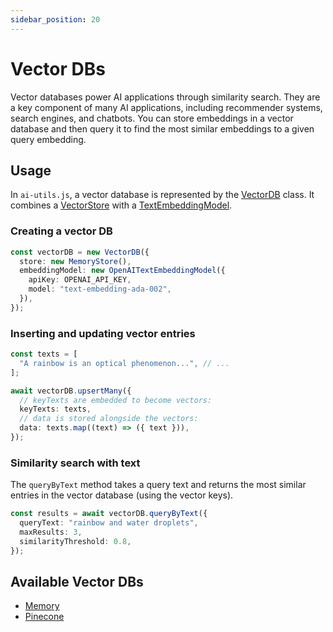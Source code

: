 ```yaml
---
sidebar_position: 20
---
```


# Vector DBs

Vector databases power AI applications through similarity search. They are a key component of many AI applications, including recommender systems, search engines, and chatbots. You can store embeddings in a vector database and then query it to find the most similar embeddings to a given query embedding.

## Usage

In `ai-utils.js`, a vector database is represented by the [VectorDB](/api/classes/VectorDB) class. It combines a [VectorStore](/api/interfaces/VectorStore) with a [TextEmbeddingModel](/api/interfaces/TextEmbeddingModel).

### Creating a vector DB

```ts
const vectorDB = new VectorDB({
  store: new MemoryStore(),
  embeddingModel: new OpenAITextEmbeddingModel({
    apiKey: OPENAI_API_KEY,
    model: "text-embedding-ada-002",
  }),
});
```

### Inserting and updating vector entries

```ts
const texts = [
  "A rainbow is an optical phenomenon...", // ...
];

await vectorDB.upsertMany({
  // keyTexts are embedded to become vectors:
  keyTexts: texts,
  // data is stored alongside the vectors:
  data: texts.map((text) => ({ text })),
});
```

### Similarity search with text

The `queryByText` method takes a query text and returns the most similar entries in the vector database (using the vector keys).

```ts
const results = await vectorDB.queryByText({
  queryText: "rainbow and water droplets",
  maxResults: 3,
  similarityThreshold: 0.8,
});
```

## Available Vector DBs

- [Memory](/integration/vector-db/memory)
- [Pinecone](/integration/vector-db/pinecone)
